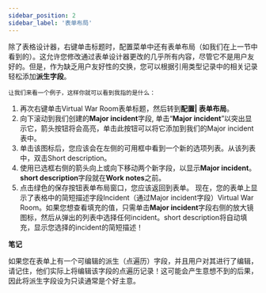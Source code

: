 ```yaml
---
sidebar_position: 2
sidebar_label: '表单布局'
---
```


除了表格设计器，右键单击标题时，配置菜单中还有表单布局（如我们在上一节中看到的）。这允许您修改通过表单设计器更改的几乎所有内容，尽管它不是用户友好的。但是，作为缺乏用户友好性的交换，您可以根据引用类型记录中的相关记录轻松添加**派生字段**。

    让我们来看一个例子，这样你就可以看到我指的是什么：

1. 再次右键单击Virtual War Room表单标题，然后转到**配置| 表单布局**。
2. 向下滚动到我们创建的**Major incident**字段, 单击“**Major incident**”以突出显示它，箭头按钮将会高亮，单击此按钮可以将它添加到我们的Major incident表中。
4. 单击该图标后，您应该会在左侧的可用框中看到一个新的选项列表。从该列表中，双击Short description。
5. 使用已选框右侧的箭头向上或向下移动两个新字段，以显示**Major incident**。**short description**字段就在**Work notes**之前。
6. 点击绿色的保存按钮表单布局窗口，您应该返回到表单。
现在，您的表单上显示了表格中的简短描述字段Incident（通过Major incident字段）Virtual War Room。如果您想查看填充的值，只需单击**Major incident**字段右侧的放大镜图标，然后从弹出的列表中选择任何incident。short description将自动填充，显示您选择的incident的简短描述！

**笔记**

如果您在表单上有一个可编辑的派生（点遍历）字段，并且用户对其进行了编辑，请记住，他们实际上将编辑该字段的点遍历记录！这可能会产生意想不到的后果，因此将派生字段设为只读通常是个好主意。






